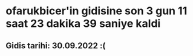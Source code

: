 # ofarukbicer'in gidisine son 3 gun 11 saat 23 dakika 39 saniye kaldi

## Gidis tarihi: 30.09.2022 :(